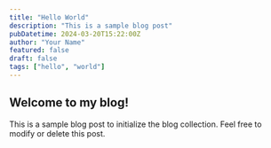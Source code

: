 ```yaml
---
title: "Hello World"
description: "This is a sample blog post"
pubDatetime: 2024-03-20T15:22:00Z
author: "Your Name"
featured: false
draft: false
tags: ["hello", "world"]
---
```


## Welcome to my blog!

This is a sample blog post to initialize the blog collection. Feel free to modify or delete this post. 